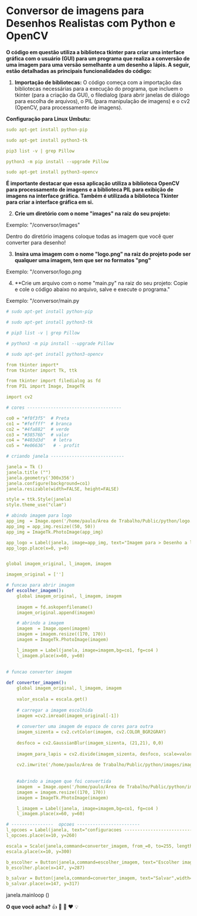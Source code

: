 # Conversor de imagens para Desenhos Realistas com Python e OpenCV

**O código em questão utiliza a biblioteca tkinter para criar uma interface gráfica com o usuário (GUI) para um programa que realiza a conversão de uma imagem para uma versão semelhante a um desenho a lápis. A seguir, estão detalhadas as principais funcionalidades do código:**

1. **Importação de bibliotecas:**
O código começa com a importação das bibliotecas necessárias para a execução do programa, que incluem o tkinter (para a criação da GUI), o filedialog (para abrir janelas de diálogo para escolha de arquivos), o PIL (para manipulação de imagens) e o cv2 (OpenCV, para processamento de imagens).

**Configuração para Linux Umbutu:**

```yaml
sudo apt-get install python-pip
```
```yaml
sudo apt-get install python3-tk
```
```yaml
pip3 list -v | grep Pillow
```
```yaml
python3 -m pip install --upgrade Pillow
```
```yaml
sudo apt-get install python3-opencv
```
**É importante destacar que essa aplicação utiliza a biblioteca OpenCV para processamento de imagens e a biblioteca PIL para exibição de imagens na interface gráfica. Também é utilizada a biblioteca Tkinter para criar a interface gráfica em si.**

2. **Crie um diretório com o nome "images" na raiz do seu projeto:**

Exemplo: "/conversor/images"

Dentro do diretório imagens coloque todas as imagem que você quer converter para desenho!

3. **Insira uma imagem com o nome "logo.png" na raiz do projeto pode ser qualquer uma imagem, tem que ser no formatos "png"**

Exemplo: "/conversor/logo.png

4. **Crie um arquivo com o nome "main.py" na raiz do seu projeto: Copie e cole o código abaixo no arquivo, salve e execute o programa."

Exemplo: "/conversor/main.py

```yaml
# sudo apt-get install python-pip

# sudo apt-get install python3-tk

# pip3 list -v | grep Pillow

# python3 -m pip install --upgrade Pillow

# sudo apt-get install python3-opencv

from tkinter import*
from tkinter import Tk, ttk

from tkinter import filedialog as fd
from PIL import Image, ImageTk

import cv2

# cores ------------------------------------

co0 = "#f0f3f5"  # Preta
co1 = "#feffff"  # branca
co2 = "#4fa882"  # verde
co3 = "#38576b"  # valor
co4 = "#403d3d"   # letra
co5 = "#e06636"   # - profit

# criando janela ----------------------------

janela = Tk ()
janela.title ("")
janela.geometry('300x356')
janela.configure(background=co1)
janela.resizable(width=FALSE, height=FALSE)

style = ttk.Style(janela)
style.theme_use("clam")

# abindo imagem para logo
app_img  = Image.open('/home/paulo/Área de Trabalho/Public/python/logo.png')
app_img = app_img.resize((50, 50))
app_img = ImageTk.PhotoImage(app_img)

app_logo = Label(janela, image=app_img, text="Imagem para > Desenho a lapis", width=300, compound=LEFT, relief=RAISED, anchor=NW, font=('System 15 bold'),bg=co1, fg=co4 )
app_logo.place(x=0, y=0)


global imagem_original, l_imagem, imagem

imagem_original = ['']

# funcao para abrir imagem
def escolher_imagem():
    global imagem_original, l_imagem, imagem
    
    imagem = fd.askopenfilename()
    imagem_original.append(imagem)

    # abrindo a imagem
    imagem  = Image.open(imagem)
    imagem = imagem.resize((170, 170))
    imagem = ImageTk.PhotoImage(imagem)

    l_imagem = Label(janela, image=imagem,bg=co1, fg=co4 )
    l_imagem.place(x=60, y=60)
    
    
# funcao converter imagem

def converter_imagem():
    global imagem_original, l_imagem, imagem
    
    valor_escala = escala.get()
    
    # carregar a imagem escolhida
    imagem =cv2.imread(imagem_original[-1]) 
    
    # converter uma imagem de espaco de cores para outra
    imagem_sizenta = cv2.cvtColor(imagem, cv2.COLOR_BGR2GRAY)
    
    desfoco = cv2.GaussianBlur(imagem_sizenta, (21,21), 0,0)
    
    imagem_para_lapis = cv2.divide(imagem_sizenta, desfoco, scale=valor_escala)
    
    cv2.imwrite('/home/paulo/Área de Trabalho/Public/python/images/imagem_convertida.png',imagem_para_lapis )
    
    
    #abrindo a imagem que foi convertida
    imagem  = Image.open('/home/paulo/Área de Trabalho/Public/python/images/imagem_convertida.png')
    imagem = imagem.resize((170, 170))
    imagem = ImageTk.PhotoImage(imagem)

    l_imagem = Label(janela, image=imagem,bg=co1, fg=co4 )
    l_imagem.place(x=60, y=60)

# ----------------  opcoes ------------------------
l_opcoes = Label(janela, text="configuracoes -------------------------------------------".upper(), anchor=NW, font=('Verdana 7 bold'),bg=co1, fg=co4 )
l_opcoes.place(x=10, y=260)

escala = Scale(janela,command=converter_imagem, from_=0, to=255, length=120, bg=co1, fg='red', orient=HORIZONTAL)
escala.place(x=10, y=300)

b_escolher = Button(janela,command=escolher_imagem, text="Escolher imagem",width=15, overrelief=RIDGE,  font=('ivy 10'),bg=co1, fg=co4 )
b_escolher.place(x=147, y=287)

b_salvar = Button(janela,command=converter_imagem, text="Salvar",width=15, overrelief=RIDGE,  font=('ivy 10'),bg=co2, fg=co1 )
b_salvar.place(x=147, y=317)
```
janela.mainloop ()

**O que você acha?** 👍 👏 🫶 ❤️ 💡
